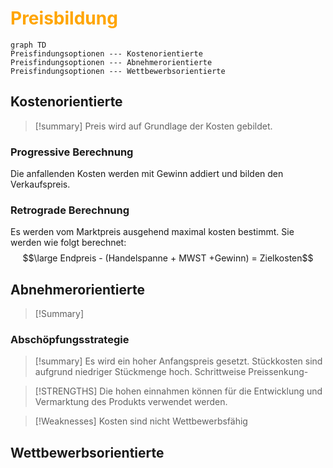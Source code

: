 # <font color = "orange">Preisbildung</font>

``` mermaid 
graph TD
Preisfindungsoptionen --- Kostenorientierte
Preisfindungsoptionen --- Abnehmerorientierte
Preisfindungsoptionen --- Wettbewerbsorientierte
```

## Kostenorientierte
>[!summary]
>Preis wird auf Grundlage der Kosten gebildet.
### Progressive Berechnung
Die anfallenden Kosten werden mit Gewinn addiert und bilden den Verkaufspreis.  
### Retrograde Berechnung 
Es werden vom Marktpreis ausgehend maximal kosten bestimmt. 
Sie werden wie folgt berechnet:
$$\large Endpreis - (Handelspanne + MWST +Gewinn) = Zielkosten$$
## Abnehmerorientierte
>[!Summary]
>

### Abschöpfungsstrategie
>[!summary]
>Es wird ein hoher Anfangspreis gesetzt.
>Stückkosten sind aufgrund niedriger Stückmenge hoch.
>Schrittweise Preissenkung-

>[!STRENGTHS]
>Die hohen einnahmen können für die Entwicklung und Vermarktung des Produkts verwendet werden.

>[!Weaknesses]
>Kosten sind nicht Wettbewerbsfähig


## Wettbewerbsorientierte



